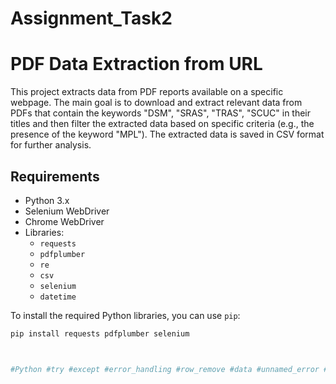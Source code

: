 # Assignment_Task2
# PDF Data Extraction from URL

This project extracts data from PDF reports available on a specific webpage. The main goal is to download and extract relevant data from PDFs that contain the keywords "DSM", "SRAS", "TRAS", "SCUC" in their titles and then filter the extracted data based on specific criteria (e.g., the presence of the keyword "MPL"). The extracted data is saved in CSV format for further analysis.

## Requirements

- Python 3.x
- Selenium WebDriver
- Chrome WebDriver
- Libraries:
  - `requests`
  - `pdfplumber`
  - `re`
  - `csv`
  - `selenium`
  - `datetime`

To install the required Python libraries, you can use `pip`:

```bash
pip install requests pdfplumber selenium



#Python #try #except #error_handling #row_remove #data #unnamed_error #pandas
